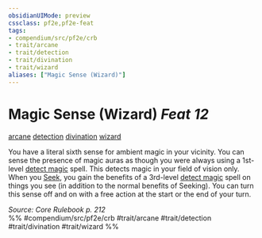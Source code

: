 ```yaml
---
obsidianUIMode: preview
cssclass: pf2e,pf2e-feat
tags:
- compendium/src/pf2e/crb
- trait/arcane
- trait/detection
- trait/divination
- trait/wizard
aliases: ["Magic Sense (Wizard)"]
---
```

# Magic Sense (Wizard)  *Feat 12*  
[arcane](/rules/traits/arcane.md)  [detection](/rules/traits/detection.md)  [divination](/rules/traits/divination.md)  [wizard](/rules/traits/wizard.md)  


You have a literal sixth sense for ambient magic in your vicinity. You can sense the presence of magic auras as though you were always using a 1st-level [detect magic](/compendium/spells/detect-magic.md) spell. This detects magic in your field of vision only. When you [Seek](/rules/actions/seek.md), you gain the benefits of a 3rd-level [detect magic](/compendium/spells/detect-magic.md) spell on things you see (in addition to the normal benefits of Seeking). You can turn this sense off and on with a free action at the start or the end of your turn.

*Source: Core Rulebook p. 212*  
%% #compendium/src/pf2e/crb #trait/arcane #trait/detection #trait/divination #trait/wizard %%
